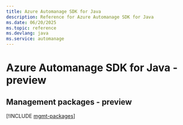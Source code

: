 ```yaml
---
title: Azure Automanage SDK for Java
description: Reference for Azure Automanage SDK for Java
ms.date: 06/20/2025
ms.topic: reference
ms.devlang: java
ms.service: automanage
---
```

# Azure Automanage SDK for Java - preview

## Management packages - preview
[!INCLUDE [mgmt-packages](automanage-mgmt-index.md)]